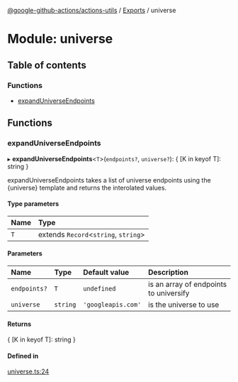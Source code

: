 [@google-github-actions/actions-utils](../README.md) / [Exports](../modules.md) / universe

# Module: universe

## Table of contents

### Functions

- [expandUniverseEndpoints](universe.md#expanduniverseendpoints)

## Functions

### expandUniverseEndpoints

▸ **expandUniverseEndpoints**\<`T`\>(`endpoints?`, `universe?`): \{ [K in keyof T]: string }

expandUniverseEndpoints takes a list of universe endpoints using the
{universe} template and returns the interolated values.

#### Type parameters

| Name | Type |
| :------ | :------ |
| `T` | extends `Record`\<`string`, `string`\> |

#### Parameters

| Name | Type | Default value | Description |
| :------ | :------ | :------ | :------ |
| `endpoints?` | `T` | `undefined` | is an array of endpoints to universify |
| `universe` | `string` | `'googleapis.com'` | is the universe to use |

#### Returns

\{ [K in keyof T]: string }

#### Defined in

[universe.ts:24](https://github.com/google-github-actions/actions-utils/blob/main/src/universe.ts#L24)
